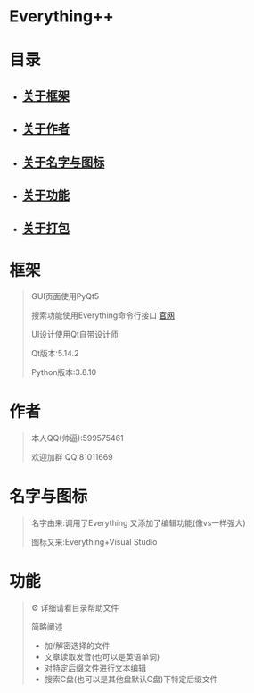 # Everything++

# 目录

- ## [关于框架](#框架)

- ## [关于作者](#作者)

- ## [关于名字与图标](#名字与图标)

- ## [关于功能](#功能)

- ## [关于打包](#打包)

# 框架

  > GUI页面使用PyQt5 
  >
  > 搜索功能使用Everything命令行接口 [官网](https://www.voidtools.com/zh-cn/)
  >
  > UI设计使用Qt自带设计师
  >
  > Qt版本:5.14.2
  >
  > Python版本:3.8.10

# 作者

> 本人QQ(帅逼):599575461
>
> 欢迎加群 QQ:81011669

# 名字与图标

> 名字由来:调用了Everything 又添加了编辑功能(像vs一样强大)
>
> 图标又来:Everything+Visual Studio 

# 功能

> ⚙️ 详细请看目录帮助文件
>
> 简略阐述
>
> - 加/解密选择的文件
> - 文章读取发音(也可以是英语单词)
> - 对特定后缀文件进行文本编辑
> - 搜索C盘(也可以是其他盘默认C盘)下特定后缀文件

  

